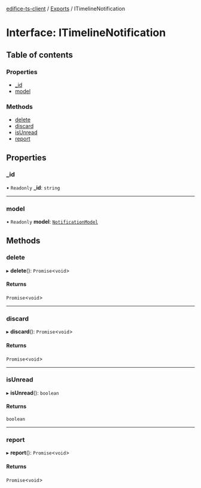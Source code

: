 [edifice-ts-client](../README.md) / [Exports](../modules.md) / ITimelineNotification

# Interface: ITimelineNotification

## Table of contents

### Properties

- [\_id](ITimelineNotification.md#_id)
- [model](ITimelineNotification.md#model)

### Methods

- [delete](ITimelineNotification.md#delete)
- [discard](ITimelineNotification.md#discard)
- [isUnread](ITimelineNotification.md#isunread)
- [report](ITimelineNotification.md#report)

## Properties

### \_id

• `Readonly` **\_id**: `string`

___

### model

• `Readonly` **model**: [`NotificationModel`](../modules.md#notificationmodel)

## Methods

### delete

▸ **delete**(): `Promise`\<`void`\>

#### Returns

`Promise`\<`void`\>

___

### discard

▸ **discard**(): `Promise`\<`void`\>

#### Returns

`Promise`\<`void`\>

___

### isUnread

▸ **isUnread**(): `boolean`

#### Returns

`boolean`

___

### report

▸ **report**(): `Promise`\<`void`\>

#### Returns

`Promise`\<`void`\>
